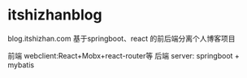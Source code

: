 # itshizhanblog
blog.itshizhan.com
基于springboot、react 的前后端分离个人博客项目

前端 webclient:React+Mobx+react-router等
后端 server: springboot + mybatis 

